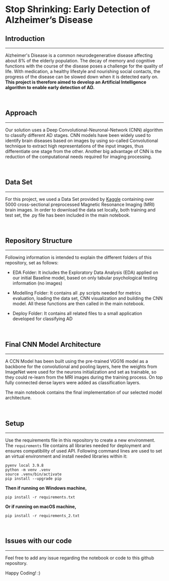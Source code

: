 # Stop Shrinking: Early Detection of Alzheimer’s Disease 

## Introduction 
_____
Alzheimer's Disease is a common neurodegenerative disease affecting about 8% of the elderly population. The decay of memory and cognitive functions with the course of the disease poses a challenge for the quality of life. With medication, a healthy lifestyle and nourishing social contacts, the progress of the disease can be slowed down when it is detected early on. **This project is therefore aimed to develop an Artificial Intelligence algorithm to enable early detection of AD.** 

<br>

## Approach
----
Our solution uses a Deep Convolutional-Neuronal-Network (CNN) algorithm to classify different AD stages. CNN models have been widely used to identify brain diseases based on images by using so-called Convolutional technique to extract high representations of the input images, thus differentiate one stage from the other. Another big advantage of CNN is the reduction of the computational needs required for imaging processing.

<br>

## Data Set
-----
For this project, we used a Data Set provided by [Kaggle](https://www.kaggle.com/datasets/tourist55/alzheimers-dataset-4-class-of-images?datasetId=457093&searchQuery=data+set) containing over 5000 cross-sectional preprocessed Magnetic Resonance Imaging (MRI) brain images. In order to download the data set locally, both training and test set, the .py file has been included in the main notebook.

<br>

## Repository Structure
____
Following information is intended to explain the different folders of this repository, set as follows: 

* EDA Folder:
    It includes the Exploratory Data Analysis (EDA) applied on our initial Baseline model, based on only tabular psychological testing information (no images)

* Modelling Folder:
    It contains all .py scripts needed for metrics evaluation, loading the data set, CNN visualization and building the CNN model. All these functions are then called in the main notebook. 

* Deploy Folder:
     It contains all related files to a small application developed for classifying AD

<br>

## Final CNN Model Architecture
_____

A CCN Model has been built using the pre-trained VGG16 model as a backbone for the convolutional and pooling layers, here the weights from ImageNet were used for the neurons initialization and set as trainable, so they could re-learn from the MRI images during the training process. On top fully connected dense layers were added as classification layers. <br>

The main notebook contains the final implementation of our selected model architecture.

<br>

## Setup
_____

Use the requirements file in this repository to create a new environment. The `requirements` file contains all libraries needed for deployment and ensures compatibility of used API. Following command lines are used to set an virtual environment and install needed libraries within it: 

```
pyenv local 3.9.8
python -m venv .venv
source .venv/bin/activate
pip install --upgrade pip
```

**Then if running on Windows machine,**

```
pip install -r requirements.txt
```

**Or if running on macOS machine,**

```
pip install -r requirements_2.txt
```

<br>

## Issues with our code
____

Feel free to add any issue regarding the notebook or code to this github repository. <br>

Happy Coding! :)
